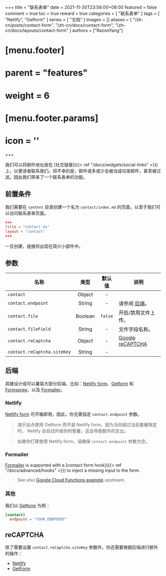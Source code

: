 +++
title = "联系表单"
date = 2021-11-30T23:56:00+08:00
featured = false
comment = true
toc = true
reward = true
categories = [
  "联系表单"
]
tags = [
  "Netlify",
  "Getform"
]
series = [
  "文档"
]
images = []
aliases = [
  "/zh-cn/posts/contact-form",
  "/zh-cn/docs/contact-form",
  "/zh-cn/docs/layouts/contact-form"
]
authors = ["RazonYang"]
# [menu.footer]
#   parent = "features"
#   weight = 6
#   [menu.footer.params]
#     icon = '<i class="fas fa-fw fa-question-circle"></i>'
+++

我们可以将邮件地址放在 [社交链接]({{< ref "/docs/widgets/social-links" >}})上，以便读者联系我们。但不幸的是，邮件或多或少会被当成垃圾邮件，甚至被过滤。因此我们带来了一个联系表单的功能。

<!--more-->

## 前置条件

我们需要在 `content` 目录创建一个名为 `contact/index.md` 的页面，以至于我们可以访问联系表单页面。

```toml
+++
title = "Contact Us"
layout = "contact"
+++
```

一旦创建，链接将出现在简介小部件中。

## 参数

| 名称 | 类型 | 默认值 | 说明
|---|:-:|:-:|---
| `contact` | Object | - | 
| `contact.endpoint` | String | - | 请参阅 [后端](#后端)。
| `contact.file` | Boolean | `false` | 开启/禁用文件上传。
| `contact.fileField` | String | - | 文件字段名称。
| `contact.reCaptcha` | Object | - | [Google reCAPTCHA](https://www.google.com/recaptcha/)
| `contact.reCaptcha.siteKey` | String | - |

## 后端

其被设计成可以兼容大部分后端，比如：[Netlify form](https://docs.netlify.com/forms/setup)、[Getform](https://getform.io/) 和 [Formspree](https://formspree.io/)，以及 [Formailer](https://github.com/djatwood/formailer)。

### Netlify

[Netlify form](https://docs.netlify.com/forms/setup) 可开箱即用，因此，你无需指定 `contact.endpoint` 参数。

> 演示站点使用 Getform 而不是 Netlify form，因为当你超过当前套餐限定时， Netlify 会自动升级你的套餐，这会导致额外的支出。

> 如果你打算使用 Netlify form，请确保 `contact.endpoint` 参数为空。

### Formailer

[Formailer](https://github.com/djatwood/formailer) is supported with a [contact form hook]({{< ref "/docs/advanced/hooks" >}}) to inject a missing input to the form.

> See also [Google Cloud Functions example](https://github.com/djatwood/formailer/tree/main/examples/gcf) upstream.

### 其他

我们以 [Getform](https://getform.io) 为例：

```toml
[contact]
  endpoint = "YOUR_ENDPOINT"
```

## reCAPTCHA

除了需要设置 `contact.reCaptcha.siteKey` 参数外，你还需要根据后端进行额外的操作：

- [Netlify](https://docs.netlify.com/forms/spam-filters/#custom-recaptcha-2)
- [GetForm](https://docs.getform.io/features/spam-filtering/recaptcha-v2/#step-4-setup-secret-key)
